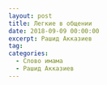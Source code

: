 ```yaml
---
layout: post
title: Легкие в общении
date: 2018-09-09 00:00:00
excerpt: Рашид Акказиев
tag:
categories:
  - Слово имама
  - Рашид Акказиев
---
```


<div id="vk_playlist_-148559660_19"></div><script type="text/javascript" src="https://vk.com/js/api/openapi.js?159"></script><script type="text/javascript">VK.init({
            apiId: 6424843,
            status: true,
            onlyWidgets: true
          });
          (function() {
            VK.Auth.getLoginStatus(function(res) {
                if (res.status === 'connected') {
                    VK.Widgets.Playlist("vk_playlist_-148559660_19", -148559660, 19,'d3dcfccabd9f0b8a93');
                } else {
                    var container = document.getElementById('vk_playlist_-148559660_19');
                    container.innerHTML = '<audio controls preload="none"><source src="https://firebasestorage.googleapis.com/v0/b/kaziyat-ru.appspot.com/o/%D0%9B%D0%B5%D0%B3%D0%BA%D0%B8%D0%B5%20%D0%B2%20%D0%BE%D0%B1%D1%89%D0%B5%D0%BD%D0%B8%D0%B8%2F%D0%BB%D0%B5%D0%B3%D0%BA%D0%B8%D0%B5%20%D0%B2%20%D0%BE%D0%B1%D1%89%D0%B5%D0%BD%D0%B8%D0%B827.04.18.mp3?alt=media&token=7c372622-ce03-4665-bdb3-68b90a5b9e15"></audio><br/>'
                }
            });
        }());</script>